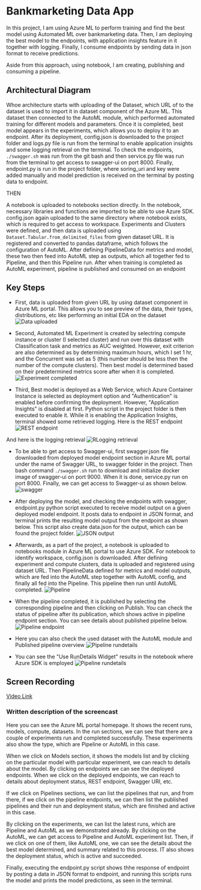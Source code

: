 # Bankmarketing Data App

In this project, I am using Azure ML to perform training and find the best model using Automated ML over bankmarketing data. Then, I am deploying the best model to the endpoints, with application insights feature in it together with logging. Finally, I consume endpoints by sending data in json format to receive predictions. 

Aside from this approach, using notebook, I am creating, publishing and consuming a pipeline.

## Architectural Diagram

Whoe architecture starts with uploading of the Dataset, which URL of to the dataset is used to import it in dataset component of the Azure ML. This dataset then connected to the AutoML module, which performed automated training for different models and parameters. Once it is completed, best model appears in the experiments, which allows you to deploy it to an endpoint. After its deployment, config.json is downloaded to the project folder and logs.py file is run from the terminal to enable application insights and some logging retrieval on the terminal. To check the endpoints, ```./swagger.sh``` was run from the git bash and then service.py file was run from the terminal to get access to swagger-ui on port 8000. Finally, endpoint.py is run in the project folder, where soring_uri and key were added manually and model prediction is received on the terminal by posting data to endpoint.

THEN

A notebook is uploaded to notebooks section directly. In the notebook, necessary libraries and functions are imported to be able to use Azure SDK. config.json again uploaded to the same directory where notebook exists, which is required to get access to workspace. Experiments and Clusters were defined, and then data is uploaded using ```Dataset.Tabular.from_delimited_files``` from given dataset URL. It is registered and converted to pandas dataframe, which follows the configuration of AutoML. After defining PipelineData for metrics and model, these two then feed into AutoML step as outputs, which all together fed to Pipeline, and then this Pipeline run. After when training is completed as AutoML experiment, pipeline is published and consumed on an endpoint

## Key Steps

* First, data is uploaded from given URL by using dataset component in Azure ML portal. This allows you to see preview of the data, their types, distributions, etc like performing an initial EDA on the dataset
![Data uploaded](/screenshots/image1.png)

* Second, Automated ML Experiment is created by selectring compute instance or cluster (I selected cluster) and run over this dataset with Classification task and metrics as AUC weighted. However, exit criterion are also determined as by determining maximum hours, which I set 1 hr, and the Concurrent was set as 5 (this number should be less then the number of the compute clusters). Then best model is determined based on their predetermined metrics score after when it is completed.
![Experiment completed](/screenshots/image2.png)

* Third, Best model is deployed as a Web Service, which Azure Container Instance is selected as deployment option and "Authentication" is enabled before confirming the deployment. However, "Application Insights" is disabled at first. Python script in the project folder is then executed to enable it. While it is enabling the Application Insights, terminal showed some retrieved logging. 
Here is the REST endpoint
![REST endpoint](/screenshots/image3.png)

And here is the logging retrieval
![RLogging retrieval](/screenshots/image4.png)

* To be able to get access to Swagger-ui, first swagger.json file downloaded from deployed model endpoint section in Azure ML portal under the name of Swagger URL, to swagger folder in the project. Then bash command ```./swagger.sh``` run to download and initialize docker image of swagger-ui on port 9000. When it is done, service.py run on port 8000. Finally, we can get access to Swagger-ui as shown below.
![swagger](/screenshots/image10.png)

* After deploying the model, and checking the endpoints with swagger, endpoint.py python script executed to receive model output on a given deployed model endpoint. It posts data to endpoint in JSON format, and terminal prints the resulting model output from the endpoint as shown below. This script also create data.json for the output, which can be found the project folder.
![JSON output](/screenshots/image5.png)

* Afterwards, as a part of the project, a notebook is uploaded to notebooks module in Azure ML portal to use Azure SDK. For notebook to identify workspace, config.json is downloaded. After defining experiment and compute clusters, data is uploaded and registered using dataset URL. Then PipelineData defined for metrics and model outputs, which are fed into the AutoML step together with AutoML config, and finally all fed into the Pipeline. This pipeline then run until AutoML completed.
![Pipeline](/screenshots/image6.png)

* When the pipeline completed, it is published by selecting the corresponding pipeline and then clicking on Publish. You can check the status of pipeline after its publication, which shows active in pipeline endpoint section. You can see details about published pipeline below.
![Pipeline endpoint](/screenshots/image7.png)

* Here you can also check the used dataset with the AutoML module and Published pipeline overview
![Pipeline rundetails](/screenshots/image9.png)

* You can see the "Use RunDetails Widget" results in the notebook where Azure SDK is employed
![Pipeline rundetails](/screenshots/image8.png)

## Screen Recording
[Video Link](https://drive.google.com/file/d/1OC5Tz9qyelTEwHEP3oeO5x3DbDIq2ep3/view?usp=sharing)

### Written description of the screencast

Here you can see the Azure ML portal homepage. It shows the recent runs, models, compute, datasets. In the run sections, we can see that there are a couple of experiments run and completed successfully. These experiments also show the type, which are Pipeline or AutoML in this case.

When we click on Models section, it shows the models list and by clicking on the particular model with particular experiment, we can reach to details about the model. By clicking on endpoints we can see the deployed endpoints. When we click on the deployed endpoints, we can reach to details about deployment status, REST endpoint, Swagger URI, etc.

If we click on Pipelines sections, we can list the pipelines that run, and from there, if we click on the pipeline endpoints, we can then list the published pipelines and their run and deployment status, which are finished and active in this case.

By clicking on the experiments, we can list the latest runs, which are Pipeline and AutoML as we demonstrated already. By clicking on the AutoML, we can get access to Pipeline and AutoML experiment list. Then, if we click on one of them, like AutoML one, we can see the details about the best model determined, and summary related to this process. IT also shows the deployment status, which is active and succeeded.

Finally, executing the endpoint.py script shows thhe response of endpoint by posting a data in JSON format to endpoint, and running this scripts runs the model and prints the model predictions, as seen in the terminal.